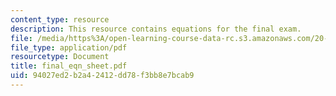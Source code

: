 ```yaml
---
content_type: resource
description: This resource contains equations for the final exam.
file: /media/https%3A/open-learning-course-data-rc.s3.amazonaws.com/20-330j-fields-forces-and-flows-in-biological-systems-spring-2007/94027ed2b2a42412dd78f3bb8e7bcab9_final_eqn_sheet.pdf
file_type: application/pdf
resourcetype: Document
title: final_eqn_sheet.pdf
uid: 94027ed2-b2a4-2412-dd78-f3bb8e7bcab9
---
```

